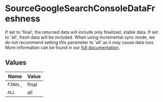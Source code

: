# SourceGoogleSearchConsoleDataFreshness

If set to 'final', the returned data will include only finalized, stable data. If set to 'all', fresh data will be included. When using Incremental sync mode, we do not recommend setting this parameter to 'all' as it may cause data loss. More information can be found in our <a href='https://docs.airbyte.com/integrations/source/google-search-console'>full documentation</a>.


## Values

| Name     | Value    |
| -------- | -------- |
| `FINAL_` | final    |
| `ALL`    | all      |